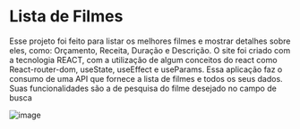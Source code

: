 # Lista de Filmes

Esse projeto foi feito para listar os melhores filmes e mostrar detalhes sobre eles, como: Orçamento, Receita, Duração e Descrição.
O site foi criado com a tecnologia REACT, com a utilização de algum conceitos do react como React-router-dom, useState, useEffect e useParams. Essa aplicação faz o consumo de uma API que fornece a lista de filmes e todos os seus dados.
Suas funcionalidades são a de pesquisa do filme desejado no campo de busca

![image](https://github.com/jorgegabrie/TopFilmes/assets/97120725/2d47cf14-040c-44e1-9654-f0f0637dca18)
